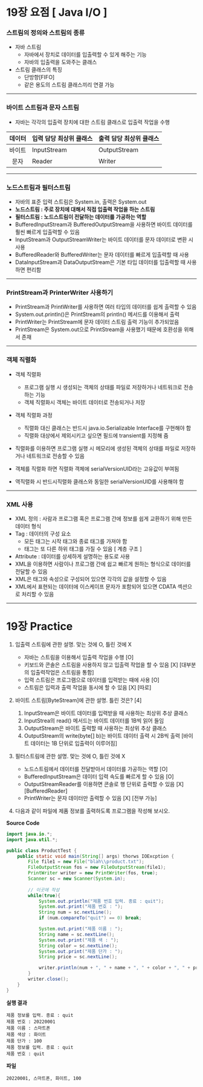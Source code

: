 # 19장 요점 [ Java I/O ]
### 스트림의 정의와 스트림의 종류
- 자바 스트림
    - 자바에서 장치로 데이터를 입출력할 수 있게 해주는 기능
    - 자바의 입출력을 도와주는 클래스
- 스트림 클래스의 특징
    - 단방향[FIFO]
    - 같은 용도의 스트림 클래스끼리 연결 가능

---
### 바이트 스트림과 문자 스트림
- 자바는 각각의 입출력 장치에 대한 스트림 클래스로 입출력 작업을 수행

|데이터|입력 담당 최상위 클래스|출력 담당 최상위 클래스|
|:---:|---|---|
|바이트|InputStream|OutputStream|
|문자|Reader|Writer|

---
### 노드스트림과 필터스트림
- 자바의 표준 입력 스트림은 System.in, 출력은 System.out
- **노드스트림 : 주로 장치에 대해서 직접 입출력 작업을 하는 스트림**
- **필터스트림 : 노드스트림이 전달하는 데이터를 가공하는 역할**
- BufferedInputStream과 BufferedOutputStream을 사용하면 바이트 데이터를 훨씬 빠르게 입출력할 수 있음
- InputStream과 OutputStreamWriter는 바이트 데이터를 문자 데이터로 변환 시 사용
- BufferedReader와 BufferedWriter는 문자 데이터를 빠르게 입출력할 때 사용
- DataInputStream과 DataOutputStream은 기본 타입 데이터를 입출력할 때 사용하면 편리함

---
### PrintStream과 PrinterWriter 사용하기
- PrintStream과 PrintWriter를 사용하면 여러 타입의 데이터를 쉽게 출력할 수 있음
- System.out.println()은 PrintStream의 println() 메서드를 이용해서 출력
- PrintWriter는 PrintStream에 문자 데이터 스트림 출력 기능이 추가되었음
- PrintStream은 System.out으로 PrintStream을 사용했기 때문에 호환성을 위해서 존재

---
### 객체 직렬화
- 객체 직렬화
    - 프로그램 실행 시 생성되는 객체의 상태를 파일로 저장하거나 네트워크로 전송하는 기능
    - 객체 직렬화시 객체는 바이트 데이터로 전송되거나 저장
- 객체 직렬화 과정
    - 직렬화 대신 클래스는 반드시 java.io.Serializable Interface를 구현해야 함
    - 직렬화 대상에서 제외시키고 싶으면 필드에 transient를 지정해 줌

- 직렬화를 이용하면 프로그램 실행 시 메모리에 생성된 객체의 상태를 파일로 저장하거나 네트워크로 전송할 수 있음
- 객체를 직렬화 하면 직렬화 객체에 serialVersionUID라는 고유값이 부여됨
- 역직렬화 시 반드시직렬화 클래스와 동일한 serialVersionUID를 사용해야 함

---
### XML 사용
- XML 정의 : 사람과 프로그램 혹은 프로그램 간에 정보를 쉽게 교환하기 위해 만든 데이터 형식
- Tag : 데이터의 구성 요소
    - 모든 태그는 시작 태그와 종료 태그를 가져야 함
    - 태그는 또 다른 하위 태그를 가질 수 있음 [ 계층 구조 ]
- Attribute : 데이터를 상세하게 설명하는 용도로 사용
- XML을 이용하면 사람이나 프로그램 간에 쉽고 빠르게 원하는 형식으로 데이터를 전달할 수 있음
- XML은 태그와 속성으로 구성되어 있으면 각각의 값을 설정할 수 있음
- XML에서 표현되는 데이터에 이스케이프 문자가 포함되어 있으면 CDATA 섹션으로 처리할 수 있음

---
# 19장 Practice
1. 입출력 스트림에 관한 설명. 맞는 것에 O, 틀린 것에 X
    - 자바는 스트림을 이용해서 입출력 작업을 수행 [O]
    - 키보드와 콘솔은 스트림을 사용하지 않고 입출력 작업을 할 수 있음 [X] [대부분의 입출력작업은 스트림을 통함]
    - 입력 스트림은 프로그램으로 데이터를 입력받는 때에 사용 [O]
    - 스트림은 입력과 출력 작업을 동시에 할 수 있음 [X] [따로]

2. 바이트 스트림[ByteStream]에 관한 설명. 틀린 것은? [4]
    1. InputStream은 바이트 데이터를 입력받을 때 사용하는 최상위 추상 클래스
    2. InputStrea의 read() 메서드는 바이트 데이터를 1B씩 읽어 들임
    3. OutputStream은 바이트 출력할 때 사용하는 최상위 추상 클래스
    4. OutputStream의 write(byte[] b)는 바이트 데이터 출력 시 2B씩 출력 [바이트 데이터는 1B 단위로 입출력이 이루어짐]

3. 필터스트림에 관한 설명. 맞는 것에 O, 틀린 것에 X
    - 노드스트림에서 데이터를 전달받아서 데이터를 가공하는 역할 [O]
    - BufferedInputStream은 데이터 입력 속도를 빠르게 할 수 있음 [O]
    - OutputStreamReader를 이용하면 콘솔로 행 단위로 출력할 수 있음 [X] [BufferedReader]
    - PrintWriter는 문자 데이터만 출력할 수 있음 [X] [전부 가능]

4. 다음과 같이 파일에 제품 정보를 출력하도록 프로그램을 작성해 보시오.

**Source Code**
```Java
import java.io.*;
import java.util.*;

public class ProductTest {
    public static void main(String[] args) thorws IOExcption {
        File file1 = new File("blah\\product.txt");
        FileOutputStream fos = new FileOutputStream(file1);
        PrintWriter writer = new PrintWriter(fos, true);
        Scanner sc = new Scanner(System.in);
        
        // 이곳에 작성
        while(true){
            System.out.println("제품 번호 입력. 종료 : quit");
            System.out.print("제품 번호 : ");
            String num = sc.nextLine();
            if (num.compareTo("quit") == 0) break;

            System.out.print("제품 이름 : ");
            String name = sc.nextLine();
            System.out.print("제품 색 : ");
            String color = sc.nextLine();
            System.out.print("제품 단가 : ");
            String price = sc.nextLine();

            writer.println(num + ", " + name + ", " + color + ", " + price);
        }
        writer.close();
    }
}
```
**실행 결과**
```
제품 정보를 입력. 종료 : quit
제품 번호 : 20220001
제품 이름 : 스마트폰
제품 색상 : 화이트
제품 단가 : 100
제품 정보를 입력. 종료 : quit
제품 번호 : quit
```
**파일**
```
20220001, 스마트폰, 화이트, 100
```